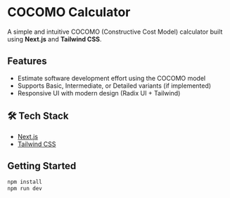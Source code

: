 # COCOMO Calculator

A simple and intuitive COCOMO (Constructive Cost Model) calculator built using **Next.js** and **Tailwind CSS**.

##  Features

- Estimate software development effort using the COCOMO model
- Supports Basic, Intermediate, or Detailed variants (if implemented)
- Responsive UI with modern design (Radix UI + Tailwind)

## 🛠 Tech Stack

- [Next.js](https://nextjs.org/)
- [Tailwind CSS](https://tailwindcss.com/)

##  Getting Started

```bash
npm install
npm run dev

